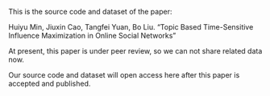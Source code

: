 This is the source code and dataset of the paper:

Huiyu Min, Jiuxin Cao, Tangfei Yuan, Bo Liu. “Topic Based Time-Sensitive Influence Maximization in Online Social Networks”

At present, this paper is under peer review, so we can not share related data now.

Our source code and dataset will open access here after this paper is accepted and published.
